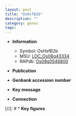 ```yaml
---
layout: post
title: "OsHsfB2b"
description: ""
category: genes
tags: 
---
```


* **Information**  
    + Symbol: OsHsfB2b  
    + MSU: [LOC_Os08g43334](http://rice.uga.edu/cgi-bin/ORF_infopage.cgi?orf=LOC_Os08g43334)  
    + RAPdb: [Os08g0546800](http://rapdb.dna.affrc.go.jp/viewer/gbrowse_details/irgsp1?name=Os08g0546800)  

* **Publication**  

* **Genbank accession number**  

* **Key message**  

* **Connection**  

[//]: # * **Key figures**  


